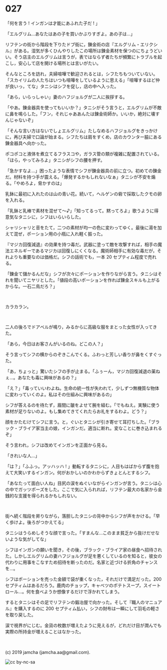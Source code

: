 

# 027

「何を言う ! インガンは才能にあふれた子だ ! 」

「エルグリム…あなたはあの子を買いかぶりすぎよ。あの子は…」

リフテンの街から階段を下りたドブ街に，錬金術の店『エルグリム・エリクシル』がある。湿気が多くひんやりしたこの場所は錬金素材を保つのにちょうどいい。そう店主のエルグリムは言うが，表ではならず者たちが頻繁にトラブルを起こし，安心して店を開ける場所とは言いがたい。

そんなところを訪れ，夫婦喧嘩で歓迎されるとは，シフたちもついていない。「スカイリムの人たちはいつも喧嘩をしているように思える」「喧嘩するほど仲が良いっ，てな」タニシはシフを促し，店の中へ入った。

「あら，いらっしゃい」妻のハフジョルグが二人に挨拶する。

「やあ。錬金器具を使ってもいいか？」タニシがそう言うと，エルグリムが不敵に鼻を鳴らした。「フン，それじゃああんたは錬金術師か。いいか，絶対に壊すんじゃないぞ」

「そんな言い方はないでしょエルグリム」たしなめるハフジョルグをきっかけに，再び夫婦で口論が始まる。シフたちは肩をすくめ，店のカウンター脇にある錬金器具へ向かった。

ポコポコと液体を煮立てるフラスコや，ガラス管の類が複雑に配置されている。「ほら，やってみろよ」タニシがシフの腰を押す。

「急かすなよ…」困ったような表情でシフが錬金器具の前に立つ。初めての錬金だ。材料を持つ手が震える。「爆発するかもしれないなぁ」タニシが不安を煽る。「やめろよ，脅かすのは」

乳鉢に最初に入れたのは山の青い花。続いて，ヘルゲンの砦で採取したクモの卵を入れる。

「乳鉢と乳棒で素材を混ぜて〜♪」「知ってるって。黙ってろよ」歌うように得意気なタニシに，シフはいらいらした。

シャリシャリと音をたて，二つの素材が均一の色に変わってゆく。最後に湯を加えて混ぜ，ポーション用の小瓶に入れ軽く振った。

『マジカ回復減退』の効果を持つ毒だ。武器に塗って敵を攻撃すれば，相手の魔法エネルギーであるマジカは回復しにくくなる。魔術師相手に有効な毒だが，それよりも重要なのは価格だ。シフの話術でも，一本 20 セプティム程度で売れる。

「錬金て儲かるんだな」シフが次々にポーションを作りながら言う。タニシはそれを聞いてニヤリとした。「値段の高いポーションを作れば錬金スキルも上がるからな。一石二鳥だろ？」

<br>

カラカラン。

<br>

二人の後ろでドアベルが鳴り，みるからに高級な服をまとった女性が入ってきた。

「あら，今日はお客さんがいるのね。どこの人？」

そう言ってシフの横からのぞきこんでくる。ふわっと芳しい香りが鼻をくすぐった。

「あ，ちょっと」驚いたシフの手が止まる。「ふぅーん，マジカ回復減退の薬ねぇ…。あなたも毒に興味があるの？」

「え？」「毒っていいわよね。生命の統一性が失われて，少しずつ無機質な物体に変わっていくのよ。私はその仕組みに興味があるの」

シフが答えるのを待たず，眉間に皺をよせて腕を組む。「でもねえ。実験に使う素材が足りないのよ。もし集めてきてくれたらお礼をするわよ。どう？」

顔をかたむけてシフに言う。と，ぐいとタニシが引き寄せて耳打ちした。「ブラック・ブライア家当主の娘，インガンだ。適当に断れ。変なことに巻き込まれるぞ」

そう言われ，シフは改めてインガンを正面から見る。

「きれいな人…」

「は？」「ふふっ。アッハッハ ! 」動転するタニシに，人目もはばからず腹を抱えて大笑いするインガン。何がおかしいのかわからずきょとんとするシフ。

「あなたって面白い人ね」目尻の涙をぬぐいながらインガンが言う。タニシは心の中でガッツポーズをした。ここで気に入られれば，リフテン最大の名家から金銭的な支援を得られるかもしれない。

<br>

街へ続く階段を昇りながら，落胆したタニシの背中からシフが声をかける。「早く歩けよ。後ろがつかえてる」

タニシはうらめしそうな顔で言った。「すまんな…このまま貧乏から抜けだせないような気がしてな」

シフはインガンの願いを聞き，その後，ブラック・ブライア家の昼食へ招待された。しかしエルグリムの妻ハフジョルグが足を悪くしているのを知ると，彼女の代わりに用事をこなすため招待を断ったのだ。名家と近づける折角のチャンスを…。

シフはポーションを売った金額で袋が重くなった，それだけで満足だった。200 セプティムはあるだろう。鹿肉のチョップ，キャベツのポテトスープ，スイートロール…。何を食べようか想像するだけで浮かれてしまう。

するとタニシはその足でリフテンの鍛冶屋で向かった。そして『職人のマニュアル』を購入するのに 200 セプティム払い，シフの財布は一瞬にして羽毛の軽さを取り戻した。

涙で視界がにじむ。金貨の枚数が増えたように見えるが，どれだけ目が潤んでも実際の所持金が増えることはなかった。

<br>
<br>
(c) 2019 jamcha (jamcha.aa@gmail.com).

![cc by-nc-sa](https://i.creativecommons.org/l/by-nc-sa/4.0/88x31.png)

